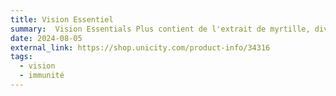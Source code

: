 ```yaml
---
title: Vision Essentiel
summary:  Vision Essentials Plus contient de l'extrait de myrtille, diverses vitamines pour soutenir la vision, des antioxydants et les précieux caroténoïdes lutéine, zéaxanthine et astaxanthine.
date: 2024-08-05
external_link: https://shop.unicity.com/product-info/34316
tags:
  - vision
  - immunité
---
```


<!--more-->
